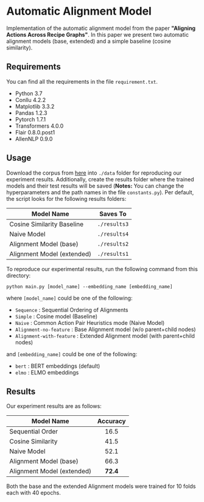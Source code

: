 # Automatic Alignment Model
Implementation of the automatic alignment model from the paper **"Aligning Actions Across Recipe Graphs"**. In this paper we present two automatic alignment models (base, extended) and a simple baseline (cosine similarity).

## Requirements
You can find all the requirements in the file `requirement.txt`.
- Python 3.7
- Conllu 4.2.2
- Matplotlib 3.3.2
- Pandas 1.2.3
- Pytorch 1.7.1
- Transformers 4.0.0
- Flair 0.8.0.post1
- AllenNLP 0.9.0

## Usage

Download the corpus from [here](https://github.com/coli-saar/ara/data/) into `./data` folder for reproducing our experiment results. Additionally, create the results folder where the trained models and their test results will be saved (**Notes:** You can change the hyperparameters and the path names in the file `constants.py`). Per default, the script looks for the following results folders:

Model Name | Saves To
--- | ---
Cosine Similarity Baseline | `./results3`
Naive Model | `./results4`
Alignment Model (base) | `./results2`
Alignment Model (extended) | `./results1`

To reproduce our experimental results, run the following command from this directory:

`python main.py [model_name] --embedding_name [embedding_name]`

where `[model_name]` could be one of the following:
- `Sequence` : Sequential Ordering of Alignments
- `Simple` : Cosine model (Baseline)
- `Naive` :  Common Action Pair Heuristics mode (Naive Model)
- `Alignment-no-feature` : Base Alignment model (w/o parent+child nodes)
- `Alignment-with-feature` : Extended Alignment model (with parent+child nodes)

and `[embedding_name]` could be one of the following:
- `bert` : BERT embeddings (default)
- `elmo` : ELMO embeddings

## Results

Our experiment results are as follows:

| Model Name | Accuracy |
| ---------- | :---: |
|Sequential Order | 16.5 |
|Cosine Similarity | 41.5 |
|Naive Model | 52.1 |
| Alignment Model (base) | 66.3 |
| Alignment Model (extended) | **72.4** |

Both the base and the extended Alignment models were trained for 10 folds each with 40 epochs.


